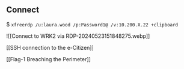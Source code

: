 ## Connect
$ `xfreerdp /u:laura.wood /p:Password1@ /v:10.200.X.22 +clipboard`

![[Connect to WRK2 via RDP-20240523151848275.webp]]

[[SSH connection to the e-Citizen]]

[[Flag-1 Breaching the Perimeter]]

